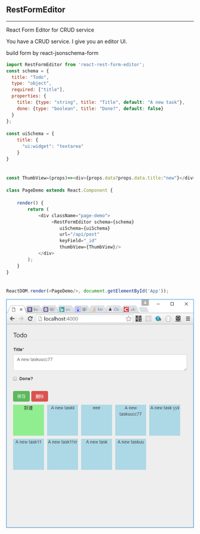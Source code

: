 ## RestFormEditor

---

React Form Editor for CRUD service

You have a CRUD service. I give you an editor UI.

build form by react-jsonschema-form

```js
import RestFormEditor from 'react-rest-form-editor';
const schema = {
  title: "Todo",
  type: "object",
  required: ["title"],
  properties: {
    title: {type: "string", title: "Title", default: "A new task"},
    done: {type: "boolean", title: "Done?", default: false}
  }
};

const uiSchema = {
    title: {
      "ui:widget": "textarea"
    }
}


const ThumbView=(props)=><div>{props.data?props.data.title:"new"}</div>

class PageDemo extends React.Component {

    render() {
        return (
            <div className="page-demo">
                 <RestFormEditor schema={schema}
                    uiSchema={uiSchema}
                    url="/api/post"
                    keyField="_id"
                    thumbView={ThumbView}/>
            </div>
        );
    }
}


ReactDOM.render(<PageDemo/>, document.getElementById('App'));
```
![screenshot](screenshot/screenshot01.png)